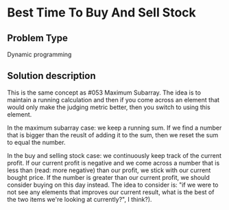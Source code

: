 # Best Time To Buy And Sell Stock

## Problem Type

Dynamic programming

## Solution description

This is the same concept as #053 Maximum Subarray. The idea is to maintain a running calculation and then if you come across an element that would only make the judging metric better, then you switch to using this element.

In the maximum subarray case: we keep a running sum. If we find a number that is bigger than the reuslt of adding it to the sum, then we reset the sum to equal the number.

In the buy and selling stock case: we continuously keep track of the current profit. If our current profit is negative and we come across a number that is less than (read: more negative) than our profit, we stick with our current bought price. If the number is greater than our current profit, we should consider buying on this day instead. The idea to consider is: "if we were to not see any elements that improves our current result, what is the best of the two items we're looking at currently?", I think?).